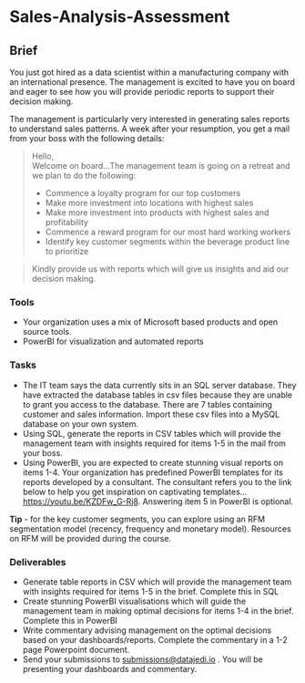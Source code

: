 # Sales-Analysis-Assessment

## Brief
You just got hired as a data scientist within a manufacturing company with an international presence.
The management is excited to have you on board and eager to see how you will provide periodic reports to support their decision making.

The management is particularly very interested in generating sales reports to understand sales patterns. A week after your resumption, you get a mail from your boss with the following details:

> Hello,
> <br>
> Welcome on board...The management team is going on a retreat and we plan to do the following:
>
> - Commence a loyalty program for our top customers
> - Make more investment into locations with highest sales
> - Make more investment into products with highest sales and profitability 
> - Commence a reward program for our most hard working workers
> - Identify key customer segments within the beverage product line to prioritize

> 
> Kindly provide us with reports which will give us insights and aid our decision making. 


### Tools
- Your organization uses a mix of Microsoft based products and open source tools.
- PowerBI for visualization and automated reports

### Tasks
- The IT team says the data currently sits in an SQL server database. They have extracted the database tables in csv files because they are unable to grant you access to the database. There are 7 tables containing customer and sales information. Import these csv files into a MySQL database on your own system.
- Using SQL, generate the reports in CSV tables which will provide the management team with insights required for items 1-5 in the mail from your boss. 
- Using PowerBI, you are expected to create stunning visual reports on items 1-4. Your organization has predefined PowerBI templates for its reports developed by a consultant. The consultant refers you to the link below to help you get inspiration on captivating templates... https://youtu.be/KZDFw_G-Rj8. Answering item 5 in PowerBI is optional. 

**Tip** - for the key customer segments, you can explore using an RFM segmentation model  (recency, frequency and monetary model). Resources on RFM will be provided during the course.

 
### Deliverables
- Generate table reports in CSV which will provide the management team with insights required for items 1-5 in the brief. Complete this in SQL
- Create stunning PowerBI visualisations which will guide the management team in making optimal decisions for items 1-4 in the brief. Complete this in PowerBI
- Write commentary advising management on the optimal decisions based on your dashboards/reports. Complete the commentary in a 1-2 page Powerpoint document.
- Send your submissions to submissions@datajedi.io . You will be presenting your dashboards and commentary.
